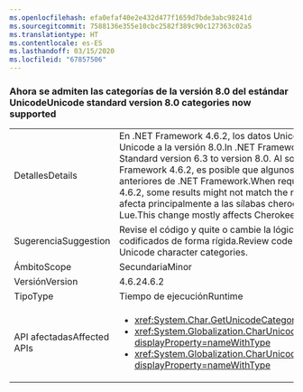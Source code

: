 ```yaml
---
ms.openlocfilehash: efa0efaf40e2e432d477f1659d7bde3abc98241d
ms.sourcegitcommit: 7588136e355e10cbc2582f389c90c127363c02a5
ms.translationtype: HT
ms.contentlocale: es-ES
ms.lasthandoff: 03/15/2020
ms.locfileid: "67857506"
---
```

### <a name="unicode-standard-version-80-categories-now-supported"></a><span data-ttu-id="8d2b6-101">Ahora se admiten las categorías de la versión 8.0 del estándar Unicode</span><span class="sxs-lookup"><span data-stu-id="8d2b6-101">Unicode standard version 8.0 categories now supported</span></span>

|   |   |
|---|---|
|<span data-ttu-id="8d2b6-102">Detalles</span><span class="sxs-lookup"><span data-stu-id="8d2b6-102">Details</span></span>|<span data-ttu-id="8d2b6-103">En .NET Framework 4.6.2, los datos Unicode se han actualizado de la versión 6.3 del estándar Unicode a la versión 8.0.</span><span class="sxs-lookup"><span data-stu-id="8d2b6-103">In .NET Framework 4.6.2, Unicode data has been upgraded from Unicode Standard version 6.3 to version 8.0.</span></span>  <span data-ttu-id="8d2b6-104">Al solicitar las categorías de caracteres Unicode en .NET Framework 4.6.2, es posible que algunos de los resultados no coincidan con los de versiones anteriores de .NET Framework.</span><span class="sxs-lookup"><span data-stu-id="8d2b6-104">When requesting Unicode character categories in .NET Framework 4.6.2, some results might not match the results in previous .NET Framework versions.</span></span>  <span data-ttu-id="8d2b6-105">Este cambio afecta principalmente a las sílabas cheroquis y a las marcas de tono y signos de vocal Nuevo Tai Lue.</span><span class="sxs-lookup"><span data-stu-id="8d2b6-105">This change mostly affects Cherokee syllables and New Tai Lue vowels signs and tone marks.</span></span>|
|<span data-ttu-id="8d2b6-106">Sugerencia</span><span class="sxs-lookup"><span data-stu-id="8d2b6-106">Suggestion</span></span>|<span data-ttu-id="8d2b6-107">Revise el código y quite o cambie la lógica que depende de categorías de caracteres Unicode codificados de forma rígida.</span><span class="sxs-lookup"><span data-stu-id="8d2b6-107">Review code and remove/change logic that depends on hard-coded Unicode character categories.</span></span>|
|<span data-ttu-id="8d2b6-108">Ámbito</span><span class="sxs-lookup"><span data-stu-id="8d2b6-108">Scope</span></span>|<span data-ttu-id="8d2b6-109">Secundaria</span><span class="sxs-lookup"><span data-stu-id="8d2b6-109">Minor</span></span>|
|<span data-ttu-id="8d2b6-110">Versión</span><span class="sxs-lookup"><span data-stu-id="8d2b6-110">Version</span></span>|<span data-ttu-id="8d2b6-111">4.6.2</span><span class="sxs-lookup"><span data-stu-id="8d2b6-111">4.6.2</span></span>|
|<span data-ttu-id="8d2b6-112">Tipo</span><span class="sxs-lookup"><span data-stu-id="8d2b6-112">Type</span></span>|<span data-ttu-id="8d2b6-113">Tiempo de ejecución</span><span class="sxs-lookup"><span data-stu-id="8d2b6-113">Runtime</span></span>|
|<span data-ttu-id="8d2b6-114">API afectadas</span><span class="sxs-lookup"><span data-stu-id="8d2b6-114">Affected APIs</span></span>|<ul><li><xref:System.Char.GetUnicodeCategory(System.Char)?displayProperty=nameWithType></li><li><xref:System.Globalization.CharUnicodeInfo.GetUnicodeCategory(System.Char)?displayProperty=nameWithType></li><li><xref:System.Globalization.CharUnicodeInfo.GetUnicodeCategory(System.String,System.Int32)?displayProperty=nameWithType></li></ul>|
